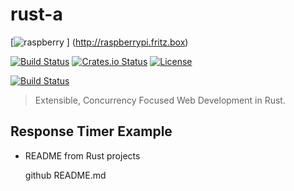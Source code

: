# rust-a
 [![raspberry](http://raspberrypi.fritz.box/favicon.ico) ] (http://raspberrypi.fritz.box)
 
 [![Build Status](https://secure.travis-ci.org/iron/iron.svg?branch=master)](https://travis-ci.org/iron/iron)
[![Crates.io Status](http://meritbadge.herokuapp.com/iron)](https://crates.io/crates/iron)
[![License](https://img.shields.io/badge/license-MIT-blue.svg)](https://raw.githubusercontent.com/iron/iron/master/LICENSE)

[![Build Status](https://secure.travis-ci.org/robisys/rust-a.svg?branch=master)](https://travis-ci.org/iron/iron)

> Extensible, Concurrency Focused Web Development in Rust.

## Response Timer Example
 
* README from Rust projects  


  github README.md



